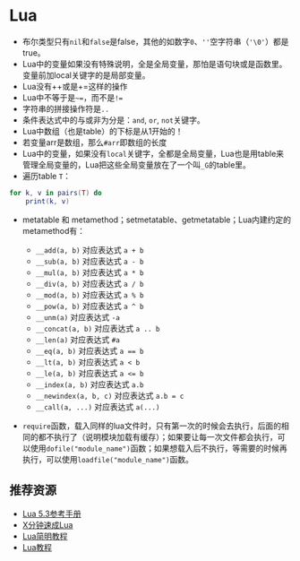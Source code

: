 # Lua

- 布尔类型只有`nil`和`false`是false，其他的如数字`0`、`''`空字符串（`'\0'`）都是true。
- Lua中的变量如果没有特殊说明，全是全局变量，那怕是语句块或是函数里。变量前加local关键字的是局部变量。
- Lua没有++或是+=这样的操作
- Lua中不等于是`~=`，而不是`!=`
- 字符串的拼接操作符是`..`
- 条件表达式中的与或非为分是：`and`, `or`, `not`关键字。
- Lua中数组（也是table）的下标是从1开始的！
- 若变量arr是数组，那么`#arr`即数组的长度
- Lua中的变量，如果没有`local`关键字，全都是全局变量，Lua也是用table来管理全局变量的，Lua把这些全局变量放在了一个叫`_G`的table里。
- 遍历table `T`：

```lua
for k, v in pairs(T) do
    print(k, v)
```

- metatable 和 metamethod；setmetatable、getmetatable；Lua内建约定的metamethod有：
    - `__add(a, b)`     对应表达式 `a + b`
    - `__sub(a, b)`     对应表达式 `a - b`
    - `__mul(a, b)`     对应表达式 `a * b`
    - `__div(a, b)`     对应表达式 `a / b`
    - `__mod(a, b)`     对应表达式 `a % b`
    - `__pow(a, b)`     对应表达式 `a ^ b`
    - `__unm(a)`        对应表达式 `-a`
    - `__concat(a, b)`  对应表达式 `a .. b`
    - `__len(a)`        对应表达式 `#a`
    - `__eq(a, b)`      对应表达式 `a == b`
    - `__lt(a, b)`      对应表达式 `a < b`
    - `__le(a, b)`      对应表达式 `a <= b`
    - `__index(a, b)`   对应表达式 `a.b`
    - `__newindex(a, b, c)` 对应表达式 `a.b = c`
    - `__call(a, ...)`  对应表达式 `a(...)`

- `require`函数，载入同样的lua文件时，只有第一次的时候会去执行，后面的相同的都不执行了（说明模块加载有缓存）；如果要让每一次文件都会执行，可以使用`dofile("module_name")`函数；如果想载入后不执行，等需要的时候再执行，可以使用`loadfile("module_name")`函数。

## 推荐资源

- [Lua 5.3参考手册](http://cloudwu.github.io/lua53doc/)
- [X分钟速成Lua](http://learnxinyminutes.com/docs/zh-cn/lua-cn/)
- [Lua简明教程](http://coolshell.cn/articles/10739.html)
- [Lua教程](http://wiki.jikexueyuan.com/project/lua/)

